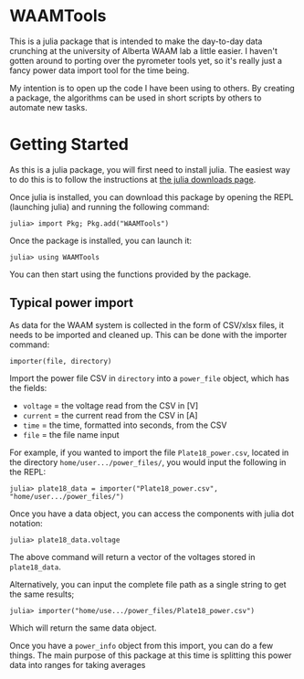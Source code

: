 # WAAMTools

This is a julia package that is intended to make the day-to-day data crunching at the university of Alberta WAAM lab a little easier. I haven't gotten around to porting over the pyrometer tools yet, so it's really just a fancy power data import tool for the time being.

My intention is to open up the code I have been using to others. By creating a package, the algorithms can be used in short scripts by others to automate new tasks.

# Getting Started

As this is a julia package, you will first need to install julia. The easiest way to do this is to follow the instructions at [the julia downloads page](https://julialang.org/downloads/).

Once julia is installed, you can download this package by opening the REPL (launching julia) and running the following command: 

```julia-repl
julia> import Pkg; Pkg.add("WAAMTools")
```

Once the package is installed, you can launch it:

```julia-repl
julia> using WAAMTools
```

You can then start using the functions provided by the package.

## Typical power import

As data for the WAAM system is collected in the form of CSV/xlsx files, it needs to be imported and cleaned up. This can be done with the importer command:

`importer(file, directory)`

Import the power file CSV in `directory` into a `power_file` object, which has the fields:

* `voltage` = the voltage read from the CSV in [V]
* `current` = the current read from the CSV in [A]
* `time` = the time, formatted into seconds, from the CSV
* `file` = the file name input

For example, if you wanted to import the file `Plate18_power.csv`, located in the directory `home/user.../power_files/`, you would input the following in the REPL:

```julia-repl
julia> plate18_data = importer("Plate18_power.csv", "home/user.../power_files/")
```

Once you have a data object, you can access the components with julia dot notation:

```julia-repl
julia> plate18_data.voltage
```
The above command will return a vector of the voltages stored in `plate18_data`.

Alternatively, you can input the complete file path as a single string to get the same results;

```julia-repl
julia> importer("home/use.../power_files/Plate18_power.csv")
```

Which will return the same data object.

Once you have a `power_info` object from this import, you can do a few things. The main purpose of this package at this time is splitting this power data into ranges for taking averages
